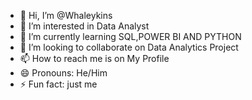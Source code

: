 - 👋 Hi, I’m @Whaleykins
- 👀 I’m interested in Data Analyst 
- 🌱 I’m currently learning SQL,POWER BI AND PYTHON
- 💞️ I’m looking to collaborate on Data Analytics Project
- 📫 How to reach me is on My Profile
- 😄 Pronouns: He/Him
- ⚡ Fun fact: just me

<!---
Whaleykins/Whaleykins is a ✨ special ✨ repository because its `README.md` (this file) appears on your GitHub profile.
You can click the Preview link to take a look at your changes.
--->

